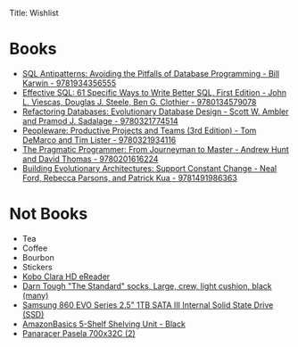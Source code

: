 Title: Wishlist

# Books
* [SQL Antipatterns: Avoiding the Pitfalls of Database Programming - Bill Karwin - 9781934356555](https://pragprog.com/titles/bksqla/)
* [Effective SQL: 61 Specific Ways to Write Better SQL, First Edition - John L. Viescas, Douglas J. Steele, Ben G. Clothier - 9780134579078](https://www.oreilly.com/library/view/effective-sql-61/9780134579078/)
* [Refactoring Databases: Evolutionary Database Design - Scott W. Ambler and Pramod J. Sadalage - 9780321774514](https://isbnsearch.org/isbn/9780321774514)
* [Peopleware: Productive Projects and Teams (3rd Edition) - Tom DeMarco and Tim Lister - 9780321934116](https://isbnsearch.org/isbn/9780321934116)
* [The Pragmatic Programmer: From Journeyman to Master - Andrew Hunt and David Thomas - 9780201616224](https://isbnsearch.org/isbn/9780201616224)
* [Building Evolutionary Architectures: Support Constant Change - Neal Ford, Rebecca Parsons, and Patrick Kua - 9781491986363](https://isbnsearch.org/isbn/9781491986363)

# Not Books
* Tea
* Coffee
* Bourbon
* Stickers
* [Kobo Clara HD eReader](https://us.kobobooks.com/collections/ereaders/products/kobo-clara-hd)
* [Darn Tough "The Standard" socks, Large, crew, light cushion, black (many)](https://darntough.com/products/the-real-standard-issue-crew-light?variant=45552844051)
* [Samsung 860 EVO Series 2.5" 1TB SATA III Internal Solid State Drive (SSD)](https://www.newegg.com/samsung-860-evo-series-1tb/p/N82E16820147673?Item=N82E16820147673&quicklink=true)
* [AmazonBasics 5-Shelf Shelving Unit - Black](https://www.amazon.com/AmazonBasics-5-Shelf-Shelving-Unit-Black/dp/B018YLFJX4)
* [Panaracer Pasela 700x32C (2)](https://www.panaracerusa.com/collections/commuter-city/products/pasela-wire-urban-commuter-tires?variant=34487840407714)
